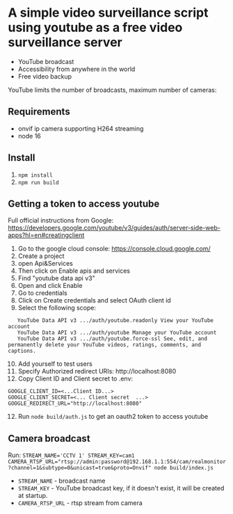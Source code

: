 # A simple video surveillance script using youtube as a free video surveillance server
- YouTube broadcast
- Accessibility from anywhere in the world
- Free video backup

YouTube limits the number of broadcasts, maximum number of cameras:

## Requirements
- onvif ip camera supporting H264 streaming
- node 16

## Install
1. `npm install`
2. `npm run build`

## Getting a token to access youtube
Full official instructions from Google: https://developers.google.com/youtube/v3/guides/auth/server-side-web-apps?hl=en#creatingclient
1. Go to the google cloud console: https://console.cloud.google.com/
2. Create a project
3. open Api&Services
4. Then click on Enable apis and services
5. Find "youtube data api v3"
6. Open and click Enable
7. Go to credentials
8. Click on Create credentials and select OAuth client id
9. Select the following scope:
```
   YouTube Data API v3 .../auth/youtube.readonly View your YouTube account
   YouTube Data API v3 .../auth/youtube Manage your YouTube account
   YouTube Data API v3 .../auth/youtube.force-ssl See, edit, and permanently delete your YouTube videos, ratings, comments, and captions.
```
10. Add yourself to test users
10. Specify Authorized redirect URIs: http://localhost:8080
11. Copy Client ID and Client secret to .env:
```dotenv
GOOGLE_CLIENT_ID=<...Client ID...>
GOOGLE_CLIENT_SECRET=<... Client secret  ...>
GOOGLE_REDIRECT_URL="http://localhost:8080"
```
12. Run `node build/auth.js` to get an oauth2 token to access youtube

## Camera broadcast
Run: `STREAM_NAME='CCTV 1' STREAM_KEY=cam1 CAMERA_RTSP_URL="rtsp://admin:password@192.168.1.1:554/cam/realmonitor?channel=1&subtype=0&unicast=true&proto=Onvif" node build/index.js`
- `STREAM_NAME` - broadcast name
- `STREAM_KEY` - YouTube broadcast key, if it doesn't exist, it will be created at startup.
- `CAMERA_RTSP_URL` - rtsp stream from camera
